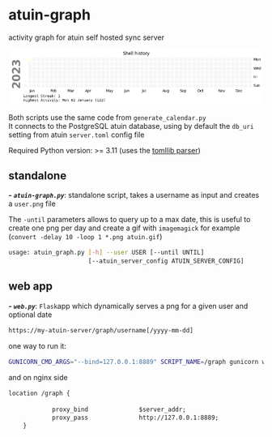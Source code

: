 # atuin-graph
activity graph for atuin self hosted sync server

<img src="./img/shell.history.gif">

Both scripts use the same code from `generate_calendar.py`  
It connects to the PostgreSQL atuin database, using by default the `db_uri` setting from atuin `server.toml` config file

Required Python version: >= 3.11 (uses the [tomllib parser](https://docs.python.org/3/library/tomllib.html))

## standalone
***- `atuin-graph.py`***: standalone script, takes a username as input and creates a `user.png` file

The `-until` parameters allows to query up to a max date, this is useful to create one png per day and create a gif with `imagemagick` for example (`convert -delay 10 -loop 1 *.png atuin.gif`)

```bash
usage: atuin_graph.py [-h] --user USER [--until UNTIL]
                      [--atuin_server_config ATUIN_SERVER_CONFIG]
```
##  web app
***- `web.py`***: `Flask`app which dynamically serves a png for a given user and optional date
```bash
https://my-atuin-server/graph/username[/yyyy-mm-dd]
```

one way to run it:

```bash
GUNICORN_CMD_ARGS="--bind=127.0.0.1:8889" SCRIPT_NAME=/graph gunicorn web:app
```

and on nginx side

	location /graph {
	
                proxy_bind              $server_addr;
                proxy_pass              http://127.0.0.1:8889;
        }


